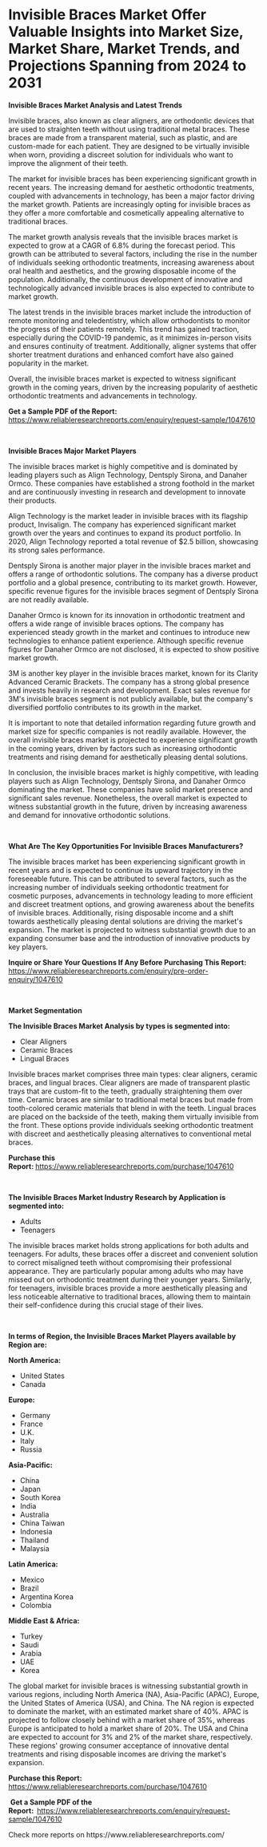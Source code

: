 <p><h1>Invisible Braces Market Offer Valuable Insights into Market Size, Market Share, Market Trends, and Projections Spanning from 2024 to 2031</h1></p><p><strong>Invisible Braces Market Analysis and Latest Trends</strong></p>
<p><p>Invisible braces, also known as clear aligners, are orthodontic devices that are used to straighten teeth without using traditional metal braces. These braces are made from a transparent material, such as plastic, and are custom-made for each patient. They are designed to be virtually invisible when worn, providing a discreet solution for individuals who want to improve the alignment of their teeth.</p><p>The market for invisible braces has been experiencing significant growth in recent years. The increasing demand for aesthetic orthodontic treatments, coupled with advancements in technology, has been a major factor driving the market growth. Patients are increasingly opting for invisible braces as they offer a more comfortable and cosmetically appealing alternative to traditional braces.</p><p>The market growth analysis reveals that the invisible braces market is expected to grow at a CAGR of 6.8% during the forecast period. This growth can be attributed to several factors, including the rise in the number of individuals seeking orthodontic treatments, increasing awareness about oral health and aesthetics, and the growing disposable income of the population. Additionally, the continuous development of innovative and technologically advanced invisible braces is also expected to contribute to market growth.</p><p>The latest trends in the invisible braces market include the introduction of remote monitoring and teledentistry, which allow orthodontists to monitor the progress of their patients remotely. This trend has gained traction, especially during the COVID-19 pandemic, as it minimizes in-person visits and ensures continuity of treatment. Additionally, aligner systems that offer shorter treatment durations and enhanced comfort have also gained popularity in the market.</p><p>Overall, the invisible braces market is expected to witness significant growth in the coming years, driven by the increasing popularity of aesthetic orthodontic treatments and advancements in technology.</p></p>
<p><strong>Get a Sample PDF of the Report:&nbsp;</strong> <a href="https://www.reliableresearchreports.com/enquiry/request-sample/1047610">https://www.reliableresearchreports.com/enquiry/request-sample/1047610</a></p>
<p>&nbsp;</p>
<p><strong>Invisible Braces Major Market Players</strong></p>
<p><p>The invisible braces market is highly competitive and is dominated by leading players such as Align Technology, Dentsply Sirona, and Danaher Ormco. These companies have established a strong foothold in the market and are continuously investing in research and development to innovate their products.</p><p>Align Technology is the market leader in invisible braces with its flagship product, Invisalign. The company has experienced significant market growth over the years and continues to expand its product portfolio. In 2020, Align Technology reported a total revenue of $2.5 billion, showcasing its strong sales performance.</p><p>Dentsply Sirona is another major player in the invisible braces market and offers a range of orthodontic solutions. The company has a diverse product portfolio and a global presence, contributing to its market growth. However, specific revenue figures for the invisible braces segment of Dentsply Sirona are not readily available.</p><p>Danaher Ormco is known for its innovation in orthodontic treatment and offers a wide range of invisible braces options. The company has experienced steady growth in the market and continues to introduce new technologies to enhance patient experience. Although specific revenue figures for Danaher Ormco are not disclosed, it is expected to show positive market growth.</p><p>3M is another key player in the invisible braces market, known for its Clarity Advanced Ceramic Brackets. The company has a strong global presence and invests heavily in research and development. Exact sales revenue for 3M's invisible braces segment is not publicly available, but the company's diversified portfolio contributes to its growth in the market.</p><p>It is important to note that detailed information regarding future growth and market size for specific companies is not readily available. However, the overall invisible braces market is projected to experience significant growth in the coming years, driven by factors such as increasing orthodontic treatments and rising demand for aesthetically pleasing dental solutions.</p><p>In conclusion, the invisible braces market is highly competitive, with leading players such as Align Technology, Dentsply Sirona, and Danaher Ormco dominating the market. These companies have solid market presence and significant sales revenue. Nonetheless, the overall market is expected to witness substantial growth in the future, driven by increasing awareness and demand for innovative orthodontic solutions.</p></p>
<p>&nbsp;</p>
<p><strong>What Are The Key Opportunities For Invisible Braces Manufacturers?</strong></p>
<p><p>The invisible braces market has been experiencing significant growth in recent years and is expected to continue its upward trajectory in the foreseeable future. This can be attributed to several factors, such as the increasing number of individuals seeking orthodontic treatment for cosmetic purposes, advancements in technology leading to more efficient and discreet treatment options, and growing awareness about the benefits of invisible braces. Additionally, rising disposable income and a shift towards aesthetically pleasing dental solutions are driving the market's expansion. The market is projected to witness substantial growth due to an expanding consumer base and the introduction of innovative products by key players.</p></p>
<p><strong>Inquire or Share Your Questions If Any Before Purchasing This Report:</strong> <a href="https://www.reliableresearchreports.com/enquiry/pre-order-enquiry/1047610">https://www.reliableresearchreports.com/enquiry/pre-order-enquiry/1047610</a></p>
<p>&nbsp;</p>
<p><strong>Market Segmentation</strong></p>
<p><strong>The Invisible Braces Market Analysis by types is segmented into:</strong></p>
<p><ul><li>Clear Aligners</li><li>Ceramic Braces</li><li>Lingual Braces</li></ul></p>
<p><p>Invisible braces market comprises three main types: clear aligners, ceramic braces, and lingual braces. Clear aligners are made of transparent plastic trays that are custom-fit to the teeth, gradually straightening them over time. Ceramic braces are similar to traditional metal braces but made from tooth-colored ceramic materials that blend in with the teeth. Lingual braces are placed on the backside of the teeth, making them virtually invisible from the front. These options provide individuals seeking orthodontic treatment with discreet and aesthetically pleasing alternatives to conventional metal braces.</p></p>
<p><strong>Purchase this Report:&nbsp;</strong><a href="https://www.reliableresearchreports.com/purchase/1047610">https://www.reliableresearchreports.com/purchase/1047610</a></p>
<p>&nbsp;</p>
<p><strong>The Invisible Braces Market Industry Research by Application is segmented into:</strong></p>
<p><ul><li>Adults</li><li>Teenagers</li></ul></p>
<p><p>The invisible braces market holds strong applications for both adults and teenagers. For adults, these braces offer a discreet and convenient solution to correct misaligned teeth without compromising their professional appearance. They are particularly popular among adults who may have missed out on orthodontic treatment during their younger years. Similarly, for teenagers, invisible braces provide a more aesthetically pleasing and less noticeable alternative to traditional braces, allowing them to maintain their self-confidence during this crucial stage of their lives.</p></p>
<p>&nbsp;</p>
<p><strong>In terms of Region, the Invisible Braces Market Players available by Region are:</strong></p>
<p>
    <p> <strong> North America: </strong>
        <ul>
            <li>United States</li>
            <li>Canada</li>
        </ul>
        </p> 
    <p> <strong> Europe: </strong>
        <ul>
            <li>Germany</li>
            <li>France</li>
            <li>U.K.</li>
            <li>Italy</li>
            <li>Russia</li>
        </ul>
        </p> 
    <p> <strong> Asia-Pacific: </strong>
        <ul>
            <li>China</li>
            <li>Japan</li>
            <li>South Korea</li>
            <li>India</li>
            <li>Australia</li>
            <li>China Taiwan</li>
            <li>Indonesia</li>
            <li>Thailand</li>
            <li>Malaysia</li>
        </ul>
        </p> 
    <p> <strong> Latin America: </strong>
        <ul>
            <li>Mexico</li>
            <li>Brazil</li>
            <li>Argentina Korea</li>
            <li>Colombia</li>
        </ul>
        </p> 
    <p> <strong> Middle East & Africa: </strong>
        <ul>
            <li>Turkey</li>
            <li>Saudi</li>
            <li>Arabia</li>
            <li>UAE</li>
            <li>Korea</li>
        </ul>
    </p>
    </p>
<p><p>The global market for invisible braces is witnessing substantial growth in various regions, including North America (NA), Asia-Pacific (APAC), Europe, the United States of America (USA), and China. The NA region is expected to dominate the market, with an estimated market share of 40%. APAC is projected to follow closely behind with a market share of 35%, whereas Europe is anticipated to hold a market share of 20%. The USA and China are expected to account for 3% and 2% of the market share, respectively. These regions' growing consumer acceptance of innovative dental treatments and rising disposable incomes are driving the market's expansion.</p></p>
<p><strong>Purchase this Report: </strong><a href="https://www.reliableresearchreports.com/purchase/1047610">https://www.reliableresearchreports.com/purchase/1047610</a></p>
<p>&nbsp;<strong>Get a Sample PDF of the Report:&nbsp;&nbsp;</strong><a href="https://www.reliableresearchreports.com/enquiry/request-sample/1047610">https://www.reliableresearchreports.com/enquiry/request-sample/1047610</a></p>
<p><strong></strong></p>
<p>Check more reports on https://www.reliableresearchreports.com/</p>